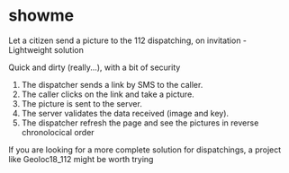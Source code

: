 # showme
Let a citizen send a picture to the 112 dispatching, on invitation - Lightweight solution

Quick and dirty (really...), with a bit of security

1. The dispatcher sends a link by SMS to the caller.
2. The caller clicks on the link and take a picture.
3. The picture is sent to the server.
4. The server validates the data received (image and key).
5. The dispatcher refresh the page and see the pictures in reverse chronolocical order

If you are looking for a more complete solution for dispatchings, a project like Geoloc18_112 might be worth trying
